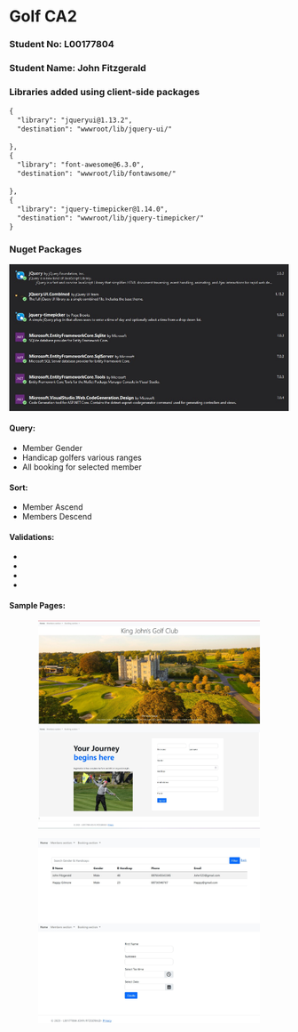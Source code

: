 
# Golf CA2

### Student No: L00177804

### Student Name: John Fitzgerald

### Libraries added using client-side packages

    {
      "library": "jqueryui@1.13.2",
      "destination": "wwwroot/lib/jquery-ui/"

    },
    {
      "library": "font-awesome@6.3.0",
      "destination": "wwwroot/lib/fontawsome/"

    },
    {
      "library": "jquery-timepicker@1.14.0",
      "destination": "wwwroot/lib/jquery-timepicker/"
    }

### Nuget Packages


![](/Misc/NugetPacks.jpg "Nuget Packages")

#### Query:

- Member Gender
- Handicap golfers various ranges
- All booking for selected member

#### Sort:

- Member Ascend
- Members Descend

#### Validations:

-
-
-
-

#### Sample Pages:

<p align="center">
  <img src="/Misc/home.jpg" alt="Image 1" width="400" style="display: inline-block;"/>
  <img src="/Misc/register.jpg" alt="Image 2" width="400" style="display: inline-block;"/>
</p>

<p align="center">
  <img src="/Misc/members.jpg" alt="Image 1" width="400" style="display: inline-block;"/>
  <img src="/Misc/booking.jpg" alt="Image 2" width="400" style="display: inline-block;"/>
</p>
